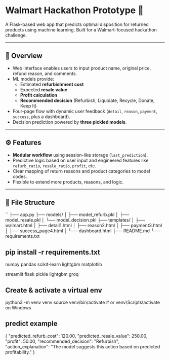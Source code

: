 # Walmart Hackathon Prototype 🛒

A Flask-based web app that predicts optimal disposition for returned products using machine learning. Built for a Walmart-focused hackathon challenge.

---

## 🚀 Overview

- Web interface enables users to input product name, original price, refund reason, and comments.
- ML models provide:
  - Estimated **refurbishment cost**
  - Expected **resale value**
  - **Profit calculation**
  - **Recommended decision** (Refurbish, Liquidate, Recycle, Donate, Keep It)
- Four-page flow with dynamic user feedback (`detail`, `reason`, `payment`, `success`, plus a dashboard).
- Decision prediction powered by **three pickled models**.

---

## ⚙️ Features

- **Modular workflow** using session-like storage (`last_prediction`).
- Predictive logic based on user input and engineered features like `refurb_ratio`, `resale_ratio`, `profit`, etc.
- Clear mapping of return reasons and product categories to model codes.
- Flexible to extend more products, reasons, and logic.

---

## 📁 File Structure

``
├── app.py
├── models/
│ ├── model_refurb.pkl
│ ├── model_resale.pkl
│ └── model_decision.pkl
├── templates/
│ ├── walmart.html
│ ├── detail1.html
│ ├── reason2.html
│ ├── payment3.html
│ ├── success_page4.html
│ └── dashboard.html
├── README.md
└── requirements.txt


## pip install -r requirements.txt

numpy
pandas 
scikit-learn 
lightgbm 
matplotlib

streamlit
flask
pickle
lightgbm 
groq




## Create & activate a virtual env

python3 -m venv venv
source venv/bin/activate  # or venv\Scripts\activate on Windows

## predict example

{
  "predicted_refurb_cost": 120.00,
  "predicted_resale_value": 250.00,
  "profit": 50.00,
  "recommended_decision": "Refurbish",
  "action_explanation": "The model suggests this action based on predicted profitability."
}
